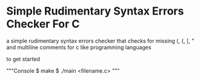 # Simple Rudimentary Syntax Errors Checker For C
a simple rudimentary syntax errors checker that checks for missing (, {, [, " and multiline comments for c like programming languages

to get started

"""Console
$ make
$ ./main <filename.c>
"""
